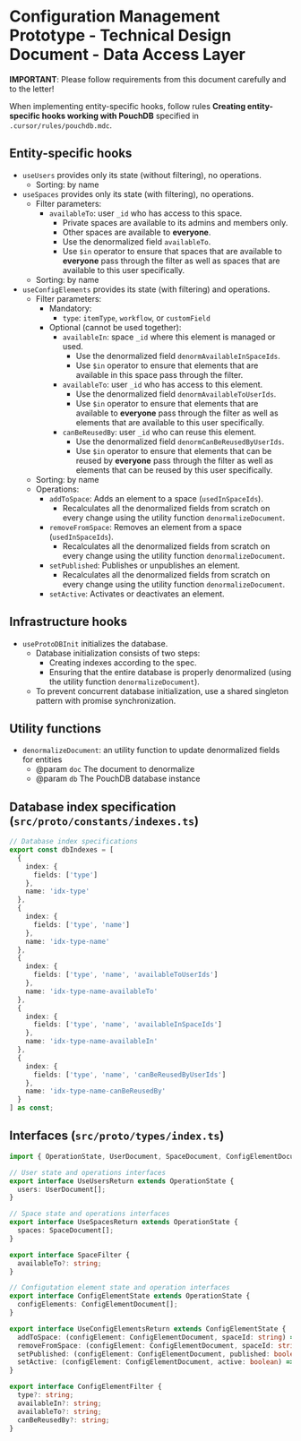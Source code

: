 # Configuration Management Prototype - Technical Design Document - Data Access Layer

**IMPORTANT**: Please follow requirements from this document carefully and to the letter!

When implementing entity-specific hooks, follow rules **Creating entity-specific hooks working with PouchDB** specified in `.cursor/rules/pouchdb.mdc`.

## Entity-specific hooks

- `useUsers` provides only its state (without filtering), no operations.
  - Sorting: by name
- `useSpaces` provides only its state (with filtering), no operations.
  - Filter parameters:
    * `availableTo`: user `_id` who has access to this space.
      - Private spaces are available to its admins and members only.
      - Other spaces are available to **everyone**.
      - Use the denormalized field `availableTo`.
      - Use `$in` operator to ensure that spaces that are available to **everyone** pass through the filter as well as spaces that are available to this user specifically.
  - Sorting: by name
- `useConfigElements` provides its state (with filtering) and operations.
  - Filter parameters:
    - Mandatory:
      * `type`: `itemType`, `workflow`, or `customField`
    - Optional (cannot be used together):
      * `availableIn`: space `_id` where this element is managed or used.
        - Use the denormalized field `denormAvailableInSpaceIds`.
        - Use `$in` operator to ensure that elements that are available in this space pass through the filter.
      * `availableTo`: user `_id` who has access to this element.
        - Use the denormalized field `denormAvailableToUserIds`.
        - Use `$in` operator to ensure that elements that are available to **everyone** pass through the filter as well as elements that are available to this user specifically.
      * `canBeReusedBy`: user `_id` who can reuse this element.
        - Use the denormalized field `denormCanBeReusedByUserIds`.
        - Use `$in` operator to ensure that elements that can be reused by **everyone** pass through the filter as well as elements that can be reused by this user specifically.
  - Sorting: by name
  - Operations:
    - `addToSpace`: Adds an element to a space (`usedInSpaceIds`).
      - Recalculates all the denormalized fields from scratch on every change using the utility function `denormalizeDocument`.
    - `removeFromSpace`: Removes an element from a space (`usedInSpaceIds`).
      - Recalculates all the denormalized fields from scratch on every change using the utility function `denormalizeDocument`.
    - `setPublished`: Publishes or unpublishes an element.
      - Recalculates all the denormalized fields from scratch on every change using the utility function `denormalizeDocument`.
    - `setActive`: Activates or deactivates an element.

## Infrastructure hooks

- `useProtoDBInit` initializes the database.
  - Database initialization consists of two steps:
    * Creating indexes according to the spec.
    * Ensuring that the entire database is properly denormalized (using the utility function `denormalizeDocument`).
  - To prevent concurrent database initialization, use a shared singleton pattern with promise synchronization. 

## Utility functions

- `denormalizeDocument`: an utility function to update denormalized fields for entities
  * @param `doc` The document to denormalize
  * @param `db` The PouchDB database instance

## Database index specification (`src/proto/constants/indexes.ts`)

```ts
// Database index specifications
export const dbIndexes = [
  {
    index: {
      fields: ['type']
    },
    name: 'idx-type'
  },
  {
    index: {
      fields: ['type', 'name']
    },
    name: 'idx-type-name'
  },
  {
    index: {
      fields: ['type', 'name', 'availableToUserIds']
    },
    name: 'idx-type-name-availableTo'
  },
  {
    index: {
      fields: ['type', 'name', 'availableInSpaceIds']
    },
    name: 'idx-type-name-availableIn'
  },
  {
    index: {
      fields: ['type', 'name', 'canBeReusedByUserIds']
    },
    name: 'idx-type-name-canBeReusedBy'
  }
] as const;
```

## Interfaces (`src/proto/types/index.ts`)

```ts
import { OperationState, UserDocument, SpaceDocument, ConfigElementDocument } from '../../shared/types';

// User state and operations interfaces
export interface UseUsersReturn extends OperationState {
  users: UserDocument[];
}

// Space state and operations interfaces
export interface UseSpacesReturn extends OperationState {
  spaces: SpaceDocument[];
}

export interface SpaceFilter {
  availableTo?: string; 
}

// Configutation element state and operation interfaces
export interface ConfigElementState extends OperationState {
  configElements: ConfigElementDocument[];
}

export interface UseConfigElementsReturn extends ConfigElementState {
  addToSpace: (configElement: ConfigElementDocument, spaceId: string) => Promise<void>;
  removeFromSpace: (configElement: ConfigElementDocument, spaceId: string) => Promise<void>;
  setPublished: (configElement: ConfigElementDocument, published: boolean) => Promise<void>;
  setActive: (configElement: ConfigElementDocument, active: boolean) => Promise<void>;
}

export interface ConfigElementFilter {
  type?: string;
  availableIn?: string; 
  availableTo?: string;
  canBeReusedBy?: string; 
}
```